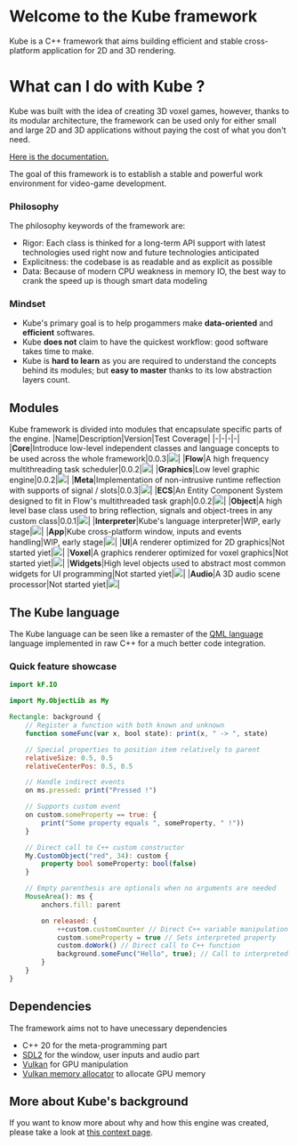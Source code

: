 # Welcome to the Kube framework
Kube is a C++ framework that aims building efficient and stable cross-platform application for 2D and 3D rendering.

# What can I do with Kube ?
Kube was built with the idea of creating 3D voxel games, however, thanks to its modular architecture, the framework can be used only for either small and large 2D and 3D applications without paying the cost of what you don't need.

[Here is the documentation.](https://kube-engine.github.io/Kube/)


The goal of this framework is to establish a stable and powerful work environment for video-game development.

### Philosophy
The philosophy keywords of the framework are:
* Rigor: Each class is thinked for a long-term API support with latest technologies used right now and future technologies anticipated
* Explicitness: the codebase is as readable and as explicit as possible
* Data: Because of modern CPU weakness in memory IO, the best way to crank the speed up is though smart data modeling

### Mindset
* Kube's primary goal is to help progammers make **data-oriented** and **efficient** softwares.
* Kube **does not** claim to have the quickest workflow: good software takes time to make.
* Kube is **hard to learn** as you are required to understand the concepts behind its modules; but **easy to master** thanks to its low abstraction layers count.

## Modules
Kube framework is divided into modules that encapsulate specific parts of the engine.
|Name|Description|Version|Test Coverage|
|-|-|-|-|
|**Core**|Introduce low-level independent classes and language concepts to be used across the whole framework|0.0.3|![](https://byob.yarr.is/Kube-Engine/Kube/CoreCoverage)|
|**Flow**|A high frequency multithreading task scheduler|0.0.2|![](https://byob.yarr.is/Kube-Engine/Kube/FlowCoverage)|
|**Graphics**|Low level graphic engine|0.0.2|![](https://byob.yarr.is/Kube-Engine/Kube/GraphicsCoverage)|
|**Meta**|Implementation of non-intrusive runtime reflection with supports of signal / slots|0.0.3|![](https://byob.yarr.is/Kube-Engine/Kube/MetaCoverage)|
|**ECS**|An Entity Component System designed to fit in Flow's multithreaded task graph|0.0.2|![](https://byob.yarr.is/Kube-Engine/Kube/ECSCoverage)|
|**Object**|A high level base class used to bring reflection, signals and object-trees in any custom class|0.0.1|![](https://byob.yarr.is/Kube-Engine/Kube/ObjectCoverage)|
|**Interpreter**|Kube's language interpreter|WIP, early stage|![](https://byob.yarr.is/Kube-Engine/Kube/InterpreterCoverage)|
|**App**|Kube cross-platform window, inputs and events handling|WIP, early stage|![](https://byob.yarr.is/Kube-Engine/Kube/AppCoverage)|
|**UI**|A renderer optimized for 2D graphics|Not started yiet|![](https://byob.yarr.is/Kube-Engine/Kube/UICoverage)|
|**Voxel**|A graphics renderer optimized for voxel graphics|Not started yiet|![](https://byob.yarr.is/Kube-Engine/Kube/VoxelCoverage)|
|**Widgets**|High level objects used to abstract most common widgets for UI programming|Not started yiet|![](https://byob.yarr.is/Kube-Engine/Kube/WidgetsCoverage)|
|**Audio**|A 3D audio scene processor|Not started yiet|![](https://byob.yarr.is/Kube-Engine/Kube/AudioCoverage)|


## The Kube language
The Kube language can be seen like a remaster of the [QML language](https://doc.qt.io/qt-5/qtqml-index.html) language implemented in raw C++ for a much better code integration.

### Quick feature showcase
```qml
import kF.IO

import My.ObjectLib as My

Rectangle: background {
    // Register a function with both known and unknown
    function someFunc(var x, bool state): print(x, " -> ", state)

    // Special properties to position item relatively to parent
    relativeSize: 0.5, 0.5
    relativeCenterPos: 0.5, 0.5

    // Handle indirect events
    on ms.pressed: print("Pressed !")

    // Supports custom event
    on custom.someProperty == true: {
        print("Some property equals ", someProperty, " !"))
    }

    // Direct call to C++ custom constructor
    My.CustomObject("red", 34): custom {
        property bool someProperty: bool(false)
    }

    // Empty parenthesis are optionals when no arguments are needed
    MouseArea(): ms {
        anchors.fill: parent

        on released: {
            ++custom.customCounter // Direct C++ variable manipulation
            custom.someProperty = true // Sets interpreted property
            custom.doWork() // Direct call to C++ function
            background.someFunc("Hello", true); // Call to interpreted function
        }
    }
}
```

## Dependencies
The framework aims not to have unecessary dependencies
* C++ 20 for the meta-programming part
* [SDL2](https://www.libsdl.org/) for the window, user inputs and audio part
* [Vulkan](https://www.khronos.org/vulkan/) for GPU manipulation
* [Vulkan memory allocator](https://github.com/GPUOpen-LibrariesAndSDKs/VulkanMemoryAllocator) to allocate GPU memory


## More about Kube's background
If you want to know more about why and how this engine was created, please take a look at [this context page](https://github.com/Kube-Engine/Kube/blob/master/CONTEXT.md).